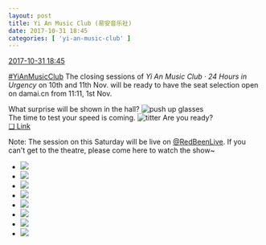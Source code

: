 ```yaml
---
layout: post
title: Yi An Music Club (易安音乐社)
date: 2017-10-31 18:45
categories: [ 'yi-an-music-club' ]
---
```


<div class="weibo-info">
  <a href="http://weibo.com/6094546964/FsWAImhiL">2017-10-31 18:45</a>
</div>

[#YiAnMusicClub](http://weibo.com/p/100808beae2e3e05b17b64f63ebedca39f19b2/super_index) The closing sessions of *Yi An Music Club · 24 Hours in Urgency* on 10th and 11th Nov. will be ready to have the seat selection open on damai.cn from 11:11, 1st Nov.

<!-- more -->

What surprise will be shown in the hall? ![push up glasses](http://img.t.sinajs.cn/t4/appstyle/expression/ext/normal/fc/moren_bbjdnew_org.png)  
The time to test your speed is coming. ![titter](http://img.t.sinajs.cn/t4/appstyle/expression/ext/normal/19/heia_org.gif) Are you ready?  
[❏ Link](https://m.damai.cn/ticket/131855.html)

Note: The session on this Saturday will be live on [@RedBeenLive](http://weibo.com/u/5990184179). If you can't get to the theatre, please come here to watch the show~

<ul class="weibo-pic-list-3">
  <li class="weibo-pic">
    <a href="https://wx2.sinaimg.cn/mw690/006Es64Agy1fl1job6r3nj33vc2kwe88.jpg"><img src="https://wx2.sinaimg.cn/thumb150/006Es64Agy1fl1job6r3nj33vc2kwe88.jpg" /></a>
  </li>
  <li class="weibo-pic">
    <a href="https://wx3.sinaimg.cn/mw690/006Es64Agy1fl1jocduhbj31400qoq9v.jpg"><img src="https://wx3.sinaimg.cn/thumb150/006Es64Agy1fl1jocduhbj31400qoq9v.jpg" /></a>
  </li>
  <li class="weibo-pic">
    <a href="https://wx3.sinaimg.cn/mw690/006Es64Agy1fl1jon0kunj33vc2kwqvc.jpg"><img src="https://wx3.sinaimg.cn/thumb150/006Es64Agy1fl1jon0kunj33vc2kwqvc.jpg" /></a>
  </li>
  <li class="weibo-pic">
    <a href="https://wx4.sinaimg.cn/mw690/006Es64Agy1fl1jp5jdozj33vc2kwkjr.jpg"><img src="https://wx4.sinaimg.cn/thumb150/006Es64Agy1fl1jp5jdozj33vc2kwkjr.jpg" /></a>
  </li>
  <li class="weibo-pic">
    <a href="https://wx3.sinaimg.cn/mw690/006Es64Agy1fl1joswkv2j33vc2kwb2f.jpg"><img src="https://wx3.sinaimg.cn/thumb150/006Es64Agy1fl1joswkv2j33vc2kwb2f.jpg" /></a>
  </li>
  <li class="weibo-pic">
    <a href="https://wx3.sinaimg.cn/mw690/006Es64Agy1fl1jp7waj9j31400qo482.jpg"><img src="https://wx3.sinaimg.cn/thumb150/006Es64Agy1fl1jp7waj9j31400qo482.jpg" /></a>
  </li>
  <li class="weibo-pic">
    <a href="https://wx2.sinaimg.cn/mw690/006Es64Agy1fl1jpehi38j32kw3vcnpl.jpg"><img src="https://wx2.sinaimg.cn/thumb150/006Es64Agy1fl1jpehi38j32kw3vcnpl.jpg" /></a>
  </li>
  <li class="weibo-pic">
    <a href="https://wx1.sinaimg.cn/mw690/006Es64Agy1fl1l0k1fr8j31400qo7bn.jpg"><img src="https://wx1.sinaimg.cn/thumb150/006Es64Agy1fl1l0k1fr8j31400qo7bn.jpg" /></a>
  </li>
</ul>
